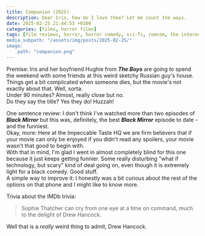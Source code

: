 ```yaml
---
title: Companion (2025)
description: Dear Iris, how do I love thee? Let me count the ways.
date: 2025-02-25 21:44:53 +0100
categories: [films, horror films]
tags: [film reviews, horror, horror comedy, sci-fi, romcom, the internet is scary, the writer's barely-disguised fetish, vacationsploitation, they say the title]
media_subpath: "/assets/img/posts/2025-02-25/"
image:
    path: "companion.png"
---
```

<span class="reviewsection">Premise:</span> Iris and her boyfriend Hughie from ***The Boys*** are going to spend the weekend with some friends at this weird sketchy Russian guy's house. Things get a bit complicated when someone dies, but the movie's not exactly about that. Well, sorta.<br/>
<span class="reviewsection">Under 90 minutes?</span> Almost, really close but no.<br/>
<span class="reviewsection">Do they say the title?</span> Yes they do! Huzzah!

<span class="reviewsection">One sentence review:</span> I don't think I've watched more than two episodes of ***Black Mirror*** but this was, definitely, the best ***Black Mirror*** episode to date - and the funniest.<br/>
<span class="reviewsection">Okay, more:</span> Here at the Impeccable Taste HQ we are firm believers that if your movie can only be enjoyed if you didn't read any spoilers, your movie wasn't that good to begin with.<br/>With that in mind, I'm glad I went in almost completely blind for this one because it just keeps getting funnier. Some really disturbing "what if technology, but scary" kind of deal going on, even though it is extremely light for a black comedy. Good stuff.<br/>
<span class="reviewsection">A simple way to improve it:</span> I honestly was a bit curious about the rest of the options on that phone and I might like to know more.

<span class="reviewsection">Trivia about the IMDb trivia:</span>
> Sophie Thatcher can cry from one eye at a time on command, much to the delight of Drew Hancock.

Well that is a *really* weird thing to admit, Drew Hancock.
